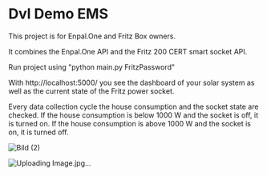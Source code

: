 # Dvl Demo EMS

This project is for Enpal.One and Fritz Box owners.

It combines the Enpal.One API and the Fritz 200 CERT smart socket API.

Run project using "python main.py FritzPassword"

With http://localhost:5000/ you see the dashboard of your solar system as well as the current state of the Fritz power socket.

Every data collection cycle the house consumption and the socket state are checked. If the house consumption is below 1000 W and the socket is off, it is turned on. If the house consumption is above 1000 W and the socket is on, it is turned off.

![Bild (2)](https://github.com/user-attachments/assets/a44a6b8b-c13a-4fd7-a5ee-9818dc4f43cf)

![Uploading Image.jpg…]()

